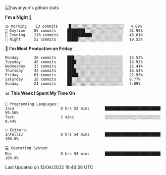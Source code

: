
![hayunyun's github stats](https://github-readme-stats.vercel.app/api?username=hayunyun&show_icons=true)


<!--START_SECTION:waka-->
**I'm a Night 🦉** 

```text
🌞 Morning    13 commits     █░░░░░░░░░░░░░░░░░░░░░░░░   4.89% 
🌆 Daytime    85 commits     ████████░░░░░░░░░░░░░░░░░   31.95% 
🌃 Evening    116 commits    ███████████░░░░░░░░░░░░░░   43.61% 
🌙 Night      52 commits     █████░░░░░░░░░░░░░░░░░░░░   19.55%

```
📅 **I'm Most Productive on Friday** 

```text
Monday       36 commits     ███░░░░░░░░░░░░░░░░░░░░░░   13.53% 
Tuesday      45 commits     ████░░░░░░░░░░░░░░░░░░░░░   16.92% 
Wednesday    33 commits     ███░░░░░░░░░░░░░░░░░░░░░░   12.41% 
Thursday     44 commits     ████░░░░░░░░░░░░░░░░░░░░░   16.54% 
Friday       61 commits     █████░░░░░░░░░░░░░░░░░░░░   22.93% 
Saturday     26 commits     ██░░░░░░░░░░░░░░░░░░░░░░░   9.77% 
Sunday       21 commits     ██░░░░░░░░░░░░░░░░░░░░░░░   7.89%

```


📊 **This Week I Spent My Time On** 

```text
💬 Programming Languages: 
Java                     8 hrs 52 mins       █████████████████████████   99.56% 
Text                     2 mins              ░░░░░░░░░░░░░░░░░░░░░░░░░   0.44%

🔥 Editors: 
IntelliJ                 8 hrs 54 mins       █████████████████████████   100.0%

💻 Operating System: 
Mac                      8 hrs 54 mins       █████████████████████████   100.0%

```


 Last Updated on 13/04/2022 18:46:58 UTC
<!--END_SECTION:waka-->

<!--
**hayunyun/hayunyun** is a ✨ _special_ ✨ repository because its `README.md` (this file) appears on your GitHub profile.

Here are some ideas to get you started:

- 🔭 I’m currently working on ...
- 🌱 I’m currently learning ...
- 👯 I’m looking to collaborate on ...
- 🤔 I’m looking for help with ...
- 💬 Ask me about ...
- 📫 How to reach me: ...
- 😄 Pronouns: ...
- ⚡ Fun fact: ...
-->
